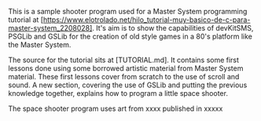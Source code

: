 This is a sample shooter program used for a Master System programming tutorial at [https://www.elotrolado.net/hilo_tutorial-muy-basico-de-c-para-master-system_2208028]. It's aim is to show the capabilities of devKitSMS, PSGLib and GSLib for the creation of old style games in a 80's platform like the Master System. 

The source for the tutorial sits at [TUTORIAL.md]. It contains some first lessons done using some borrowed artistic material from Master System material. These first lessons cover from scratch to the use of scroll and sound. A new section, covering the use of GSLib and putting the previous knowledge together, explains how to program a little space shooter. 


The space shooter program uses art from xxxx published in xxxxx